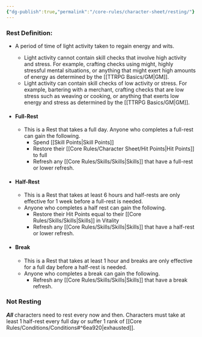 ```yaml
---
{"dg-publish":true,"permalink":"/core-rules/character-sheet/resting/"}
---
```


### Rest Definition: 
- A period of time of light activity taken to regain energy and wits. 
	- Light activity cannot contain skill checks that involve high activity and stress. For example, crafting checks using might, highly stressful mental situations, or anything that might exert high amounts of energy as determined by the [[TTRPG Basics/GM\|GM]].
	- Light activity can contain skill checks of low activity or stress. For example, bartering with a merchant, crafting checks that are low stress such as weaving or cooking, or anything that exerts low energy and stress as determined by the [[TTRPG Basics/GM\|GM]].

- #### Full-Rest
	- This is a Rest that takes a full day. Anyone who completes a full-rest can gain the following.
		- Spend [[Skill Points\|Skill Points]]
		- Restore their [[Core Rules/Character Sheet/Hit Points\|Hit Points]] to full
		- Refresh any [[Core Rules/Skills/Skills\|Skills]] that have a full-rest or lower refresh.
- #### Half-Rest
	- This is a Rest that takes at least 6 hours and half-rests are only effective for 1 week before a full-rest is needed.
	- Anyone who completes a half rest can gain the following.
		- Restore their Hit Points equal to their [[Core Rules/Skills/Skills\|Skills]] in Vitality
		- Refresh any [[Core Rules/Skills/Skills\|Skills]] that have a half-rest or lower refresh.
- #### Break
	- This is a Rest that takes at least 1 hour and breaks are only effective for a full day before a half-rest is needed. 
	- Anyone who completes a break can gain the following.
		- Refresh any [[Core Rules/Skills/Skills\|Skills]] that have a break refresh.

### Not Resting
***All*** characters need to rest every now and then. Characters must take at least 1 half-rest every full day or suffer 1 rank of [[Core Rules/Conditions/Conditions#^6ea920\|exhausted]].
